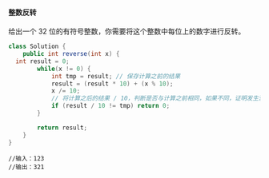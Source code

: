 #### 整数反转

给出一个 32 位的有符号整数，你需要将这个整数中每位上的数字进行反转。

```java
class Solution {
    public int reverse(int x) {
  int result = 0;
        while(x != 0) {
            int tmp = result; // 保存计算之前的结果
            result = (result * 10) + (x % 10);
            x /= 10;
            // 将计算之后的结果 / 10，判断是否与计算之前相同，如果不同，证明发生溢出，返回0
            if (result / 10 != tmp) return 0; 
        }

        return result;
    }
}
```

```
//输入：123
//输出：321
```

